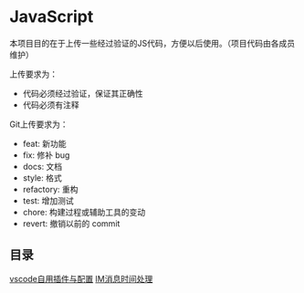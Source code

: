 # JavaScript #

本项目目的在于上传一些经过验证的JS代码，方便以后使用。（项目代码由各成员维护）

上传要求为：
* 代码必须经过验证，保证其正确性
* 代码必须有注释

Git上传要求为：
* feat: 新功能
* fix: 修补 bug
* docs: 文档
* style: 格式
* refactory: 重构
* test: 增加测试
* chore: 构建过程或辅助工具的变动
* revert: 撤销以前的 commit

## 目录
[vscode自用插件与配置](https://github.com/ChangZhengYi/JavaScript/tree/main/vscode)
[IM消息时间处理](https://github.com/ChangZhengYi/JavaScript/blob/main/updateTime)

